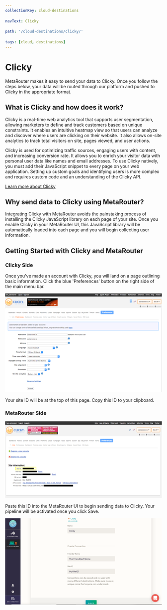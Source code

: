 ```yaml
---
collectionKey: cloud-destinations

navText: Clicky

path: '/cloud-destinations/clicky/'

tags: [cloud, destinations]
---
```


# Clicky

MetaRouter makes it easy to send your data to Clicky. Once you follow the steps below, your data will be routed through our platform and pushed to Clicky in the appropriate format.

## What is Clicky and how does it work?

Clicky is a real-time web analytics tool that supports user segmentation, allowing marketers to define and track customers based on unique constraints. It enables an intuitive heatmap view so that users can analyze and discover where users are clicking on their website. It also allows on-site analytics to track total visitors on site, pages viewed, and user actions.

Clicky is used for optimizing traffic sources, engaging users with content, and increasing conversion rate. It allows you to enrich your visitor data with personal user data like names and email addresses. To use Clicky natively, you must add their JavaScript snippet to every page on your web application. Setting up custom goals and identifying users is more complex and requires custom code and an understanding of the Clicky API.

[Learn more about Clicky](https://clicky.com/)

## Why send data to Clicky using MetaRouter?

Integrating Clicky with MetaRouter avoids the painstaking process of installing the Clicky JavaScript library on each page of your site. Once you enable Clicky in your MetaRouter UI, this JavaScript library will be automatically loaded into each page and you will begin collecting user information.

## Getting Started with Clicky and MetaRouter

### Clicky Side

Once you've made an account with Clicky, you will land on a page outlining basic information. Click the blue 'Preferences' button on the right side of the main menu bar.

![clicky3](/images/clicky3.png)

Your site ID will be at the top of this page. Copy this ID to your clipboard.

### MetaRouter Side

![clicky4](/images/clicky4.png)

Paste this ID into the MetaRouter UI to begin sending data to Clicky. Your pipeline will be activated once you click Save.

![clicky5](/images/clicky5v2.png)
